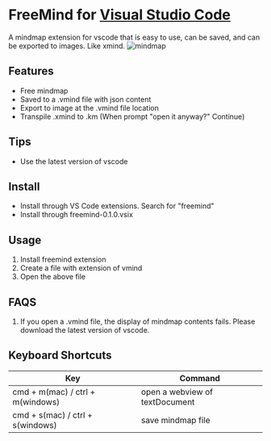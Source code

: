 # FreeMind for [Visual Studio Code](http://code.visualstudio.com)

A mindmap extension for vscode that is easy to use, can be saved, and can be exported to images. Like xmind.
![mindmap](https://dachuiopensource.gitee.io/jofendrawingbed/opensource/freemap.gif)

## Features

- Free mindmap
- Saved to a .vmind file with json content
- Export to image at the .vmind file location
- Transpile .xmind to .km (When prompt "open it anyway?" Continue)

## Tips

- Use the latest version of vscode

## Install

- Install through VS Code extensions. Search for "freemind"
- Install through freemind-0.1.0.vsix

## Usage

1. Install freemind extension
2. Create a file with extension of vmind
3. Open the above file

## FAQS

1. If you open a .vmind file, the display of mindmap contents fails. Please download the latest version of vscode.

## Keyboard Shortcuts

| Key                              | Command                        |
| -------------------------------- | ------------------------------ |
| cmd + m(mac) / ctrl + m(windows) | open a webview of textDocument |
| cmd + s(mac) / ctrl + s(windows) | save mindmap file              |
